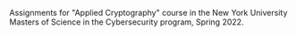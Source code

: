 Assignments for "Applied Cryptography" course in the New York University Masters of Science in the Cybersecurity program, Spring 2022.